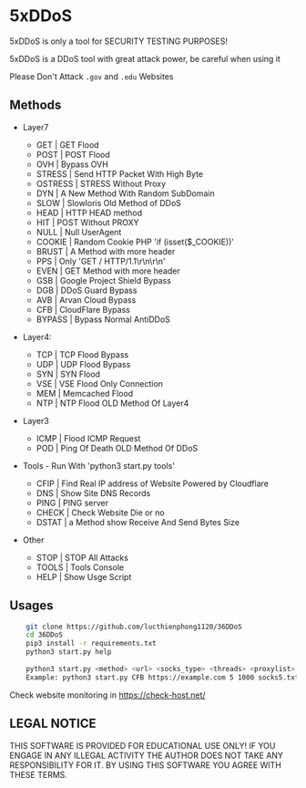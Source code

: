 # 5xDDoS

5xDDoS is only a tool for SECURITY TESTING PURPOSES!

5xDDoS is a DDoS tool with great attack power, be careful when using it

Please Don't Attack `.gov`  and `.edu` Websites

## Methods

 * Layer7
   * GET | GET Flood
   * POST | POST Flood
   * OVH | Bypass OVH
   * STRESS | Send HTTP Packet With High Byte 
   * OSTRESS | STRESS Without Proxy
   * DYN | A New Method With Random SubDomain
   * SLOW | Slowloris Old Method of DDoS
   * HEAD | HTTP HEAD method
   * HIT | POST Without PROXY
   * NULL | Null UserAgent 
   * COOKIE | Random Cookie PHP 'if (isset($_COOKIE))'
   * BRUST | A Method with more header
   * PPS |  Only 'GET / HTTP/1.1\r\n\r\n'
   * EVEN | GET Method with more header
   * GSB | Google Project Shield Bypass
   * DGB | DDoS Guard Bypass
   * AVB | Arvan Cloud Bypass
   * CFB | CloudFlare Bypass
   * BYPASS | Bypass Normal AntiDDoS


* Layer4: 
  * TCP | TCP Flood Bypass
  * UDP | UDP Flood Bypass
  * SYN | SYN Flood
  * VSE | VSE Flood Only Connection
  * MEM | Memcached Flood
  * NTP | NTP Flood OLD Method Of Layer4

* Layer3
  * ICMP | Flood ICMP Request
  * POD | Ping Of Death OLD Method Of DDoS

* Tools - Run With 'python3 start.py tools'
  * CFIP | Find Real IP address of Website Powered by Cloudflare
  * DNS | Show Site DNS Records
  * PING | PING server
  * CHECK | Check Website Die or no
  * DSTAT | a Method show Receive And Send Bytes Size

* Other
  * STOP | STOP All Attacks
  * TOOLS | Tools Console
  * HELP | Show Usge Script
  

## Usages

```sh
    git clone https://github.com/lucthienphong1120/36DDoS
    cd 36DDoS
    pip3 install -r requirements.txt
    python3 start.py help
    
    python3 start.py <method> <url> <socks_type> <threads> <proxylist> <workers> <time>
    Example: python3 start.py CFB https://example.com 5 1000 socks5.txt 100 100
```

Check website monitoring in https://check-host.net/

## LEGAL NOTICE
THIS SOFTWARE IS PROVIDED FOR EDUCATIONAL USE ONLY! 
IF YOU ENGAGE IN ANY ILLEGAL ACTIVITY THE AUTHOR DOES NOT TAKE ANY RESPONSIBILITY FOR IT. 
BY USING THIS SOFTWARE YOU AGREE WITH THESE TERMS.
